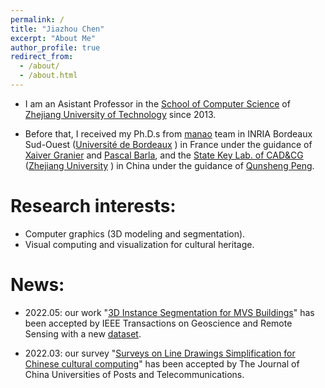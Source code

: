 ```yaml
---
permalink: /
title: "Jiazhou Chen"
excerpt: "About Me"
author_profile: true
redirect_from: 
  - /about/
  - /about.html
---
```


- I am an Asistant Professor in the [School of Computer Science](http://www.cs.zjut.edu.cn/html/index.html) of [Zhejiang University of Technology](http://www.zjut.edu.cn/) since 2013. 

- Before that, I received my Ph.D.s from [manao](http://manao.inria.fr/) team in INRIA Bordeaux Sud-Ouest ([Université de Bordeaux](http://www.u-bordeaux.fr/) ) in France under the guidance of [Xaiver Granier](http://xgranier.free.fr/) and [Pascal Barla](https://www.labri.fr/perso/barla/blog/), and the [State Key Lab. of CAD&CG](http://www.cad.zju.edu.cn/) ([Zhejiang University](https://www.zju.edu.cn/) ) in China under the guidance of [Qunsheng Peng](http://www.cad.zju.edu.cn/home/peng/).

Research interests:
======
- Computer graphics (3D modeling and segmentation).
- Visual computing and visualization for cultural heritage.

News:
======
- 2022.05: our work "[3D Instance Segmentation for MVS Buildings](https://californiachen.github.io/publications/2022TGRS/)" has been accepted by IEEE Transactions on Geoscience and Remote Sensing with a new [dataset](https://californiachen.github.io/datasets/).

- 2022.03: our survey "[Surveys on Line Drawings Simplification for Chinese cultural computing](https://californiachen.github.io/publications/2022CUPT/)" has been accepted by The Journal of China Universities of Posts and Telecommunications.

